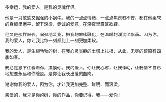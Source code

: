 多幸运，我的爱人，是我的灵魂伴侣。

他是一只敏感又倔强的小蜗牛。我的一点点情绪，一点点焦虑和不安，都在他柔软的身躯里磨平，留下滚烫，赤诚的爱意，在深夜里震耳欲聋。

他又是那样倔强，倔强地爱我，把我的寒冰融化，在温暖的溪流里飘荡。因为你，我的爱人，你让我比每一刻都比上一刻更加柔软。

我的爱人，是生根勃勃的树，在我心灵贫瘠的土壤上扎根，从此，无尽的荒原有四季如春。

我总是忍不住看着你，摸摸你。我的爱人，你让我心疼，让我悸动，让我情不自已地想要永远和你缠绕。是你让我长出爱的血肉。

谢谢你我的爱人，因为你，才让我更加完整、鲜明、而滚烫。

亲爱的，我才是你的树，你的作品，你要记得，我——爱你！



